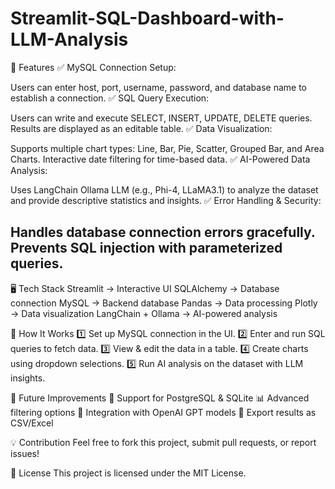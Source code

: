# Streamlit-SQL-Dashboard-with-LLM-Analysis
🔹 Features
✅ MySQL Connection Setup:

Users can enter host, port, username, password, and database name to establish a connection.
✅ SQL Query Execution:

Users can write and execute SELECT, INSERT, UPDATE, DELETE queries.
Results are displayed as an editable table.
✅ Data Visualization:

Supports multiple chart types: Line, Bar, Pie, Scatter, Grouped Bar, and Area Charts.
Interactive date filtering for time-based data.
✅ AI-Powered Data Analysis:

Uses LangChain Ollama LLM (e.g., Phi-4, LLaMA3.1) to analyze the dataset and provide descriptive statistics and insights.
✅ Error Handling & Security:

Handles database connection errors gracefully.
Prevents SQL injection with parameterized queries.
------

🖥️ Tech Stack
Streamlit → Interactive UI
SQLAlchemy → Database connection
MySQL → Backend database
Pandas → Data processing
Plotly → Data visualization
LangChain + Ollama → AI-powered analysis

📌 How It Works
1️⃣ Set up MySQL connection in the UI.
2️⃣ Enter and run SQL queries to fetch data.
3️⃣ View & edit the data in a table.
4️⃣ Create charts using dropdown selections.
5️⃣ Run AI analysis on the dataset with LLM insights.

📢 Future Improvements
🚀 Support for PostgreSQL & SQLite
📊 Advanced filtering options
🤖 Integration with OpenAI GPT models
🔗 Export results as CSV/Excel

💡 Contribution
Feel free to fork this project, submit pull requests, or report issues!

📜 License
This project is licensed under the MIT License.

